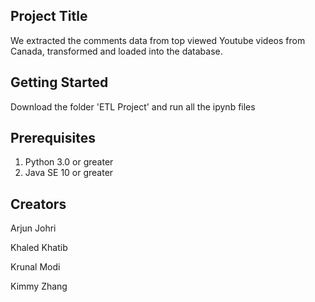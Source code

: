 ## Project Title
We extracted the comments data from top viewed Youtube videos from Canada, transformed and loaded into the database.

## Getting Started
Download the folder 'ETL Project' and run all the ipynb files

## Prerequisites
1) Python 3.0 or greater
2) Java SE 10 or greater

## Creators
Arjun Johri

Khaled Khatib

Krunal Modi

Kimmy Zhang
